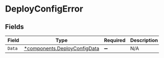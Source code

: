 # DeployConfigError


## Fields

| Field                                                                       | Type                                                                        | Required                                                                    | Description                                                                 |
| --------------------------------------------------------------------------- | --------------------------------------------------------------------------- | --------------------------------------------------------------------------- | --------------------------------------------------------------------------- |
| `Data`                                                                      | [*components.DeployConfigData](../../models/components/deployconfigdata.md) | :heavy_minus_sign:                                                          | N/A                                                                         |